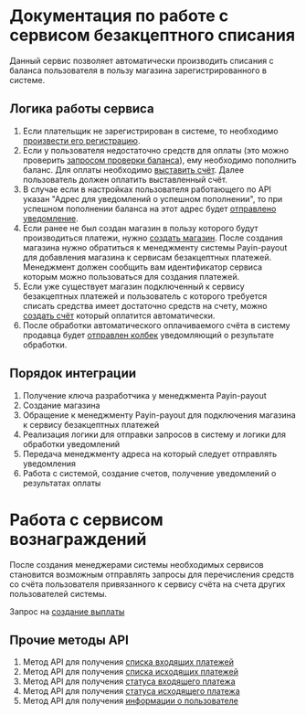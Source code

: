 # Документация по работе с сервисом безакцептного списания

Данный сервис позволяет автоматически производить списания с баланса пользователя
в пользу магазина зарегистрированного в системе.

## Логика работы сервиса

1) Если плательщик не зарегистрирован в системе, то необходимо [произвести его регистрацию](register-user.md).
2) Если у пользователя недостаточно средств для оплаты (это можно проверить [запросом проверки баланса](get-balance.md)),
ему необходимо пополнить баланс.
Для оплаты необходимо [выставить счёт](create-invoice.md). Далее пользователь должен оплатить
выставленный счёт.
3) В случае если в настройках пользователя работающего по API указан "Адрес для уведомлений о успешном пополнении", то
при успешном пополнении баланса на этот адрес будет [отправлено уведомление](callback-topup-handling.md).
4) Если ранее не был создан магазин в пользу которого будут производиться платежи,
нужно [создать магазин](create-shop.md). После создания магазина нужно обратиться к менеджменту системы
Payin-payout для добавления магазина к сервисам безакцептных платежей. Менеджмент должен сообщить
вам идентификатор сервиса которым можно пользоваться для создания платежей.
5) Если уже существует магазин подключенный к сервису безакцептных платежей и пользователь с
которого требуется списать средства имеет достаточно средств на счету, можно
[создать счёт](create-without-acceptance-invoice.md) который оплатится автоматически.
6) После обработки автоматического оплачиваемого счёта в систему продавца будет 
[отправлен колбек](callback-handling.md) уведомляющий о результате обработки.

## Порядок интеграции

1) Получение ключа разработчика у менеджмента Payin-payout
2) Создание магазина
3) Обращение к менеджменту Payin-payout для подключения магазина к сервису безакцептных платежей
4) Реализация логики для отправки запросов в систему и логики для обработки уведомлений
5) Передача менеджменту адреса на который следует отправлять уведомления
6) Работа с системой, создание счетов, получение уведомлений о результатах оплаты

# Работа с сервисом вознаграждений

После создания менеджерами системы необходимых сервисов становится возможным отправлять запросы для перечисления средств
со счёта пользователя привязанного к сервису счёта на счета других пользователей системы.

Запрос на [создание выплаты](reward.md)

## Прочие методы API

1) Метод API для получения [списка входящих платежей](payments_in_list.md)
2) Метод API для получения [списка исходящих платежей](payments_out_list.md)
3) Метод API для получения [статуса входящего платежа](payments_in_search.md)
4) Метод API для получения [статуса исходящего платежа](payments_out_search.md)
5) Метод API для получения [информации о пользователе](user_info.md)
